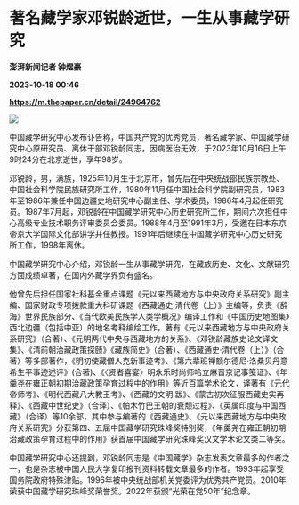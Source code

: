 # 著名藏学家邓锐龄逝世，一生从事藏学研究
**澎湃新闻记者 钟煜豪**

**2023-10-18 00:46**

**https://m.thepaper.cn/detail/24964762**

![](https://imagecloud.thepaper.cn/thepaper/image/274/500/165.png)

中国藏学研究中心发布讣告称，中国共产党的优秀党员，著名藏学家、中国藏学研究中心原研究员、离休干部邓锐龄同志，因病医治无效，于2023年10月16日上午9时24分在北京逝世，享年98岁。

邓锐龄，男，满族，1925年10月生于北京市，曾先后在中央统战部民族宗教处、中国社会科学院民族研究所工作，1980年11月任中国社会科学院副研究员，1983年至1986年兼任中国边疆史地研究中心副主任、学术委员，1986年4月起任研究员。1987年7月起，邓锐龄在中国藏学研究中心历史研究所工作，期间六次担任中心高级专业技术职务评审委员会委员。1988年4月至1991年3月，受邀在日本东京帝京大学国际文化部讲学并任教授。1991年后继续在中国藏学研究中心历史研究所工作，1998年离休。

中国藏学研究中心介绍，邓锐龄一生从事藏学研究，在藏族历史、文化、文献研究方面成绩卓著，在国内外藏学界负有盛名。

他曾先后担任国家社科基金重点课题《元以来西藏地方与中央政府关系研究》副主编、国家财政专项拨款重大科研课题《西藏通史·清代卷（上）》主编等，负责《辞海》世界民族部分、《当代欧美民族学人类学概况》编译工作和《中国历史地图集》西北边疆（包括中亚）的地名考释编绘工作，著有《元以来西藏地方与中央政府关系研究》（合著）、《元明两代中央与西藏地方的关系》、《邓锐龄藏族史论文译文集》、《清前朝治藏政策探赜》《藏族简史》（合著）、《西藏通史·清代卷（上）》（合著）等多部著作，《明初使藏僧人克新事迹考》、《第六辈班禅额尔德尼·洛桑贝丹意希生平事迹述评》(合著)、《〈贤者喜宴〉明永乐时尚师哈立麻晋京记事笺证》、《年羹尧在雍正朝初期治藏政策孕育过程中的作用》等近百篇学术论文，译著有《元代帝师考》、《明代西藏八大教王考》、《西藏的文明·跋》、《蒙古初次征服西藏史实再释》、《西藏中世纪史》（合译）、《帕木竹巴王朝的衰颓过程》、《英属印度与中国西藏》（合译）等10余部，其中参与编著的《西藏通史》、《元以来西藏地方与中央政府关系研究》分获第四、五届中国藏学研究珠峰奖特别奖，《年羹尧在雍正朝初期治藏政策孕育过程中的作用》获首届中国藏学研究珠峰奖汉文学术论文类二等奖。

中国藏学研究中心还提到，邓锐龄同志是《中国藏学》杂志发表文章最多的作者之一，也是杂志被中国人民大学复印报刊资料转载文章最多的作者。1993年起享受国务院政府特殊津贴。1996年被中央统战部机关党委评为优秀共产党员。2010年荣获中国藏学研究珠峰奖荣誉奖。2022年获颁“光荣在党50年”纪念章。